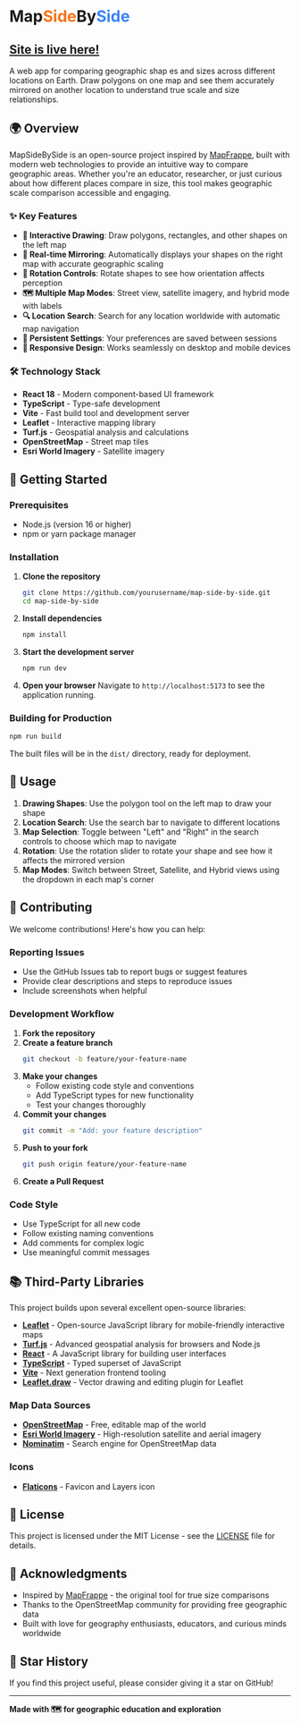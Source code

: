 # Map<span style="color:#f97316">Side</span>By<span style="color:#3b82f6">Side</span>

## [Site is live here!](https://mapsidebyside.shansingh.com/)

A web app for comparing geographic shap es and sizes across different locations on Earth. Draw polygons on one map and see them accurately mirrored on another location to understand true scale and size relationships.

## 🌍 Overview

MapSideBySide is an open-source project inspired by [MapFrappe](https://mapfrappe.com/), built with modern web technologies to provide an intuitive way to compare geographic areas. Whether you're an educator, researcher, or just curious about how different places compare in size, this tool makes geographic scale comparison accessible and engaging.

### ✨ Key Features

- **📐 Interactive Drawing**: Draw polygons, rectangles, and other shapes on the left map
- **🔄 Real-time Mirroring**: Automatically displays your shapes on the right map with accurate geographic scaling
- **🎯 Rotation Controls**: Rotate shapes to see how orientation affects perception
- **🗺️ Multiple Map Modes**: Street view, satellite imagery, and hybrid mode with labels
- **🔍 Location Search**: Search for any location worldwide with automatic map navigation
- **💾 Persistent Settings**: Your preferences are saved between sessions
- **📱 Responsive Design**: Works seamlessly on desktop and mobile devices

### 🛠️ Technology Stack

- **React 18** - Modern component-based UI framework
- **TypeScript** - Type-safe development
- **Vite** - Fast build tool and development server
- **Leaflet** - Interactive mapping library
- **Turf.js** - Geospatial analysis and calculations
- **OpenStreetMap** - Street map tiles
- **Esri World Imagery** - Satellite imagery

## 🚀 Getting Started

### Prerequisites

- Node.js (version 16 or higher)
- npm or yarn package manager

### Installation

1. **Clone the repository**
   ```bash
   git clone https://github.com/yourusername/map-side-by-side.git
   cd map-side-by-side
   ```

2. **Install dependencies**
   ```bash
   npm install
   ```

3. **Start the development server**
   ```bash
   npm run dev
   ```

4. **Open your browser**
   Navigate to `http://localhost:5173` to see the application running.

### Building for Production

```bash
npm run build
```

The built files will be in the `dist/` directory, ready for deployment.

## 📖 Usage

1. **Drawing Shapes**: Use the polygon tool on the left map to draw your shape
2. **Location Search**: Use the search bar to navigate to different locations
3. **Map Selection**: Toggle between "Left" and "Right" in the search controls to choose which map to navigate
4. **Rotation**: Use the rotation slider to rotate your shape and see how it affects the mirrored version
5. **Map Modes**: Switch between Street, Satellite, and Hybrid views using the dropdown in each map's corner

## 🤝 Contributing

We welcome contributions! Here's how you can help:

### Reporting Issues

- Use the GitHub Issues tab to report bugs or suggest features
- Provide clear descriptions and steps to reproduce issues
- Include screenshots when helpful

### Development Workflow

1. **Fork the repository**
2. **Create a feature branch**
   ```bash
   git checkout -b feature/your-feature-name
   ```
3. **Make your changes**
   - Follow existing code style and conventions
   - Add TypeScript types for new functionality
   - Test your changes thoroughly
4. **Commit your changes**
   ```bash
   git commit -m "Add: your feature description"
   ```
5. **Push to your fork**
   ```bash
   git push origin feature/your-feature-name
   ```
6. **Create a Pull Request**

### Code Style

- Use TypeScript for all new code
- Follow existing naming conventions
- Add comments for complex logic
- Use meaningful commit messages

## 📚 Third-Party Libraries

This project builds upon several excellent open-source libraries:

- **[Leaflet](https://leafletjs.com/)** - Open-source JavaScript library for mobile-friendly interactive maps
- **[Turf.js](https://turfjs.org/)** - Advanced geospatial analysis for browsers and Node.js
- **[React](https://reactjs.org/)** - A JavaScript library for building user interfaces
- **[TypeScript](https://www.typescriptlang.com/)** - Typed superset of JavaScript
- **[Vite](https://vitejs.dev/)** - Next generation frontend tooling
- **[Leaflet.draw](https://github.com/Leaflet/Leaflet.draw)** - Vector drawing and editing plugin for Leaflet

### Map Data Sources

- **[OpenStreetMap](https://www.openstreetmap.org/)** - Free, editable map of the world
- **[Esri World Imagery](https://www.esri.com/)** - High-resolution satellite and aerial imagery
- **[Nominatim](https://nominatim.org/)** - Search engine for OpenStreetMap data

### Icons

- **[Flaticons](https://www.flaticon.com/free-icon/architecture_9430475?term=map+layer&page=1&position=4&origin=search&related_id=9430475)** - Favicon and Layers icon

## 📄 License

This project is licensed under the MIT License - see the [LICENSE](LICENSE) file for details.

## 🙏 Acknowledgments

- Inspired by [MapFrappe](https://mapfrappe.com/) - the original tool for true size comparisons
- Thanks to the OpenStreetMap community for providing free geographic data
- Built with love for geography enthusiasts, educators, and curious minds worldwide

## 🌟 Star History

If you find this project useful, please consider giving it a star on GitHub!

---

**Made with 🗺️ for geographic education and exploration**
